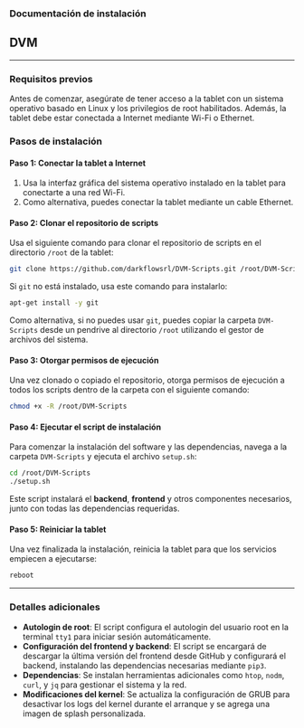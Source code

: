 ### Documentación de instalación
## DVM
---

### **Requisitos previos**
Antes de comenzar, asegúrate de tener acceso a la tablet con un sistema operativo basado en Linux y los privilegios de root habilitados. Además, la tablet debe estar conectada a Internet mediante Wi-Fi o Ethernet.

### **Pasos de instalación**

#### **Paso 1: Conectar la tablet a Internet**
1. Usa la interfaz gráfica del sistema operativo instalado en la tablet para conectarte a una red Wi-Fi.
2. Como alternativa, puedes conectar la tablet mediante un cable Ethernet.

#### **Paso 2: Clonar el repositorio de scripts**

Usa el siguiente comando para clonar el repositorio de scripts en el directorio `/root` de la tablet:
```bash
git clone https://github.com/darkflowsrl/DVM-Scripts.git /root/DVM-Scripts
```
Si `git` no está instalado, usa este comando para instalarlo:
```bash
apt-get install -y git
```
Como alternativa, si no puedes usar `git`, puedes copiar la carpeta `DVM-Scripts` desde un pendrive al directorio `/root` utilizando el gestor de archivos del sistema.

#### **Paso 3: Otorgar permisos de ejecución**

Una vez clonado o copiado el repositorio, otorga permisos de ejecución a todos los scripts dentro de la carpeta con el siguiente comando:
```bash
chmod +x -R /root/DVM-Scripts
```

#### **Paso 4: Ejecutar el script de instalación**

Para comenzar la instalación del software y las dependencias, navega a la carpeta `DVM-Scripts` y ejecuta el archivo `setup.sh`:
```bash
cd /root/DVM-Scripts
./setup.sh
```
Este script instalará el **backend**, **frontend** y otros componentes necesarios, junto con todas las dependencias requeridas.

#### **Paso 5: Reiniciar la tablet**

Una vez finalizada la instalación, reinicia la tablet para que los servicios empiecen a ejecutarse:
```bash
reboot
```

---

### **Detalles adicionales**
- **Autologin de root**: El script configura el autologin del usuario root en la terminal `tty1` para iniciar sesión automáticamente.
- **Configuración del frontend y backend**: El script se encargará de descargar la última versión del frontend desde GitHub y configurará el backend, instalando las dependencias necesarias mediante `pip3`.
- **Dependencias**: Se instalan herramientas adicionales como `htop`, `nodm`, `curl`, y `jq` para gestionar el sistema y la red.
- **Modificaciones del kernel**: Se actualiza la configuración de GRUB para desactivar los logs del kernel durante el arranque y se agrega una imagen de splash personalizada.
